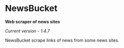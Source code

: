 # NewsBucket
**Web scraper of news sites**

*Current version - 1.4.7*

NewsBucket scrape links of news from some news sites.
